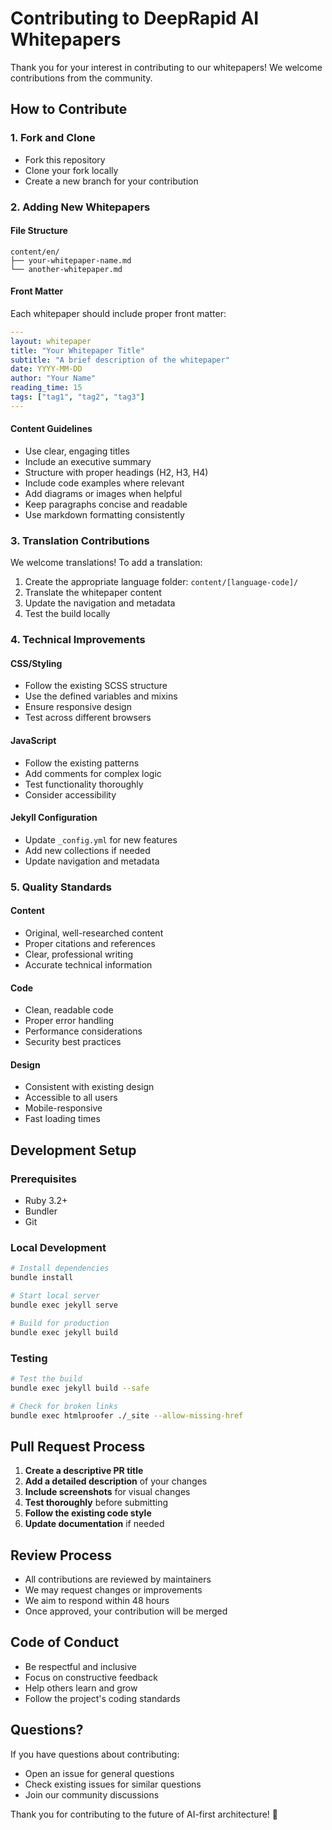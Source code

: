 # Contributing to DeepRapid AI Whitepapers

Thank you for your interest in contributing to our whitepapers! We welcome contributions from the community.

## How to Contribute

### 1. **Fork and Clone**
- Fork this repository
- Clone your fork locally
- Create a new branch for your contribution

### 2. **Adding New Whitepapers**

#### File Structure
```
content/en/
├── your-whitepaper-name.md
└── another-whitepaper.md
```

#### Front Matter
Each whitepaper should include proper front matter:

```yaml
---
layout: whitepaper
title: "Your Whitepaper Title"
subtitle: "A brief description of the whitepaper"
date: YYYY-MM-DD
author: "Your Name"
reading_time: 15
tags: ["tag1", "tag2", "tag3"]
---
```

#### Content Guidelines
- Use clear, engaging titles
- Include an executive summary
- Structure with proper headings (H2, H3, H4)
- Include code examples where relevant
- Add diagrams or images when helpful
- Keep paragraphs concise and readable
- Use markdown formatting consistently

### 3. **Translation Contributions**

We welcome translations! To add a translation:

1. Create the appropriate language folder: `content/[language-code]/`
2. Translate the whitepaper content
3. Update the navigation and metadata
4. Test the build locally

### 4. **Technical Improvements**

#### CSS/Styling
- Follow the existing SCSS structure
- Use the defined variables and mixins
- Ensure responsive design
- Test across different browsers

#### JavaScript
- Follow the existing patterns
- Add comments for complex logic
- Test functionality thoroughly
- Consider accessibility

#### Jekyll Configuration
- Update `_config.yml` for new features
- Add new collections if needed
- Update navigation and metadata

### 5. **Quality Standards**

#### Content
- Original, well-researched content
- Proper citations and references
- Clear, professional writing
- Accurate technical information

#### Code
- Clean, readable code
- Proper error handling
- Performance considerations
- Security best practices

#### Design
- Consistent with existing design
- Accessible to all users
- Mobile-responsive
- Fast loading times

## Development Setup

### Prerequisites
- Ruby 3.2+
- Bundler
- Git

### Local Development
```bash
# Install dependencies
bundle install

# Start local server
bundle exec jekyll serve

# Build for production
bundle exec jekyll build
```

### Testing
```bash
# Test the build
bundle exec jekyll build --safe

# Check for broken links
bundle exec htmlproofer ./_site --allow-missing-href
```

## Pull Request Process

1. **Create a descriptive PR title**
2. **Add a detailed description** of your changes
3. **Include screenshots** for visual changes
4. **Test thoroughly** before submitting
5. **Follow the existing code style**
6. **Update documentation** if needed

## Review Process

- All contributions are reviewed by maintainers
- We may request changes or improvements
- We aim to respond within 48 hours
- Once approved, your contribution will be merged

## Code of Conduct

- Be respectful and inclusive
- Focus on constructive feedback
- Help others learn and grow
- Follow the project's coding standards

## Questions?

If you have questions about contributing:
- Open an issue for general questions
- Check existing issues for similar questions
- Join our community discussions

Thank you for contributing to the future of AI-first architecture! 🚀 